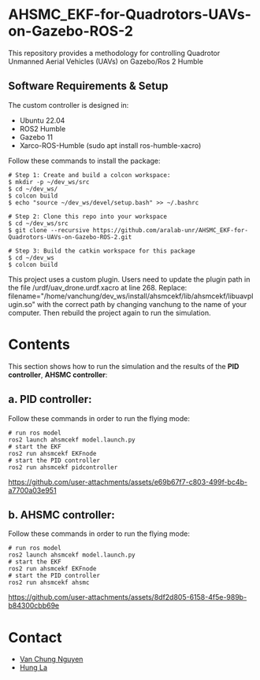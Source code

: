 # AHSMC_EKF-for-Quadrotors-UAVs-on-Gazebo-ROS-2
This repository provides a methodology for controlling Quadrotor Unmanned Aerial Vehicles (UAVs) on Gazebo/Ros 2 Humble

## Software Requirements & Setup

The custom controller is designed in:

- Ubuntu 22.04
- ROS2 Humble
- Gazebo 11
- Xarco-ROS-Humble (sudo apt install ros-humble-xacro)

Follow these commands to install the package:

```shell
# Step 1: Create and build a colcon workspace:
$ mkdir -p ~/dev_ws/src
$ cd ~/dev_ws/
$ colcon build
$ echo "source ~/dev_ws/devel/setup.bash" >> ~/.bashrc

# Step 2: Clone this repo into your workspace
$ cd ~/dev_ws/src
$ git clone --recursive https://github.com/aralab-unr/AHSMC_EKF-for-Quadrotors-UAVs-on-Gazebo-ROS-2.git

# Step 3: Build the catkin workspace for this package
$ cd ~/dev_ws
$ colcon build
```
This project uses a custom plugin. Users need to update the plugin path in the file /urdf/uav_drone.urdf.xacro at line 268. Replace: filename="/home/vanchung/dev_ws/install/ahsmcekf/lib/ahsmcekf/libuavplugin.so" with the correct path by changing vanchung to the name of your computer. Then rebuild the project again to run the simulation.

# Contents
This section shows how to run the simulation and the results of the **PID controller**, **AHSMC controller**:

## a. **PID controller:**   

Follow these commands in order to run the flying mode:

```
# run ros model
ros2 launch ahsmcekf model.launch.py
# start the EKF
ros2 run ahsmcekf EKFnode
# start the PID controller
ros2 run ahsmcekf pidcontroller
```


https://github.com/user-attachments/assets/e69b67f7-c803-499f-bc4b-a7700a03e951


## b. **AHSMC controller:**   

Follow these commands in order to run the flying mode:

```
# run ros model
ros2 launch ahsmcekf model.launch.py
# start the EKF
ros2 run ahsmcekf EKFnode
# start the PID controller
ros2 run ahsmcekf ahsmc
```


https://github.com/user-attachments/assets/8df2d805-6158-4f5e-989b-b84300cbb69e


 
# Contact
- [Van Chung Nguyen](mailto:vanchungn@.unr.edu)
- [Hung La](mailto:hla@unr.edu)
